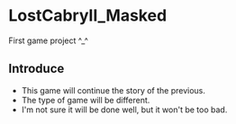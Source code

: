 # LostCabryII_Masked
First game project ^_^
## Introduce
- This game will continue the story of the previous.
- The type of game will be different.
- I'm not sure it will be done well, but it won't be too bad.
